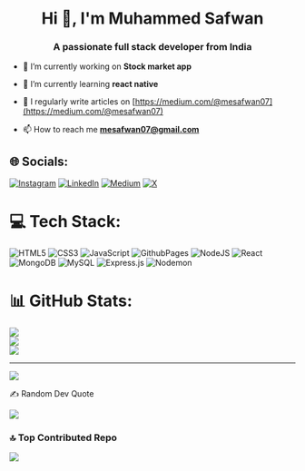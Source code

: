<h1 align="center">Hi 👋, I'm Muhammed Safwan</h1>
<h3 align="center">A passionate full stack developer from India</h3>

- 🔭 I’m currently working on **Stock market app**

- 🌱 I’m currently learning **react native**

- 📝 I regularly write articles on [https://medium.com/@mesafwan07](https://medium.com/@mesafwan07)

- 📫 How to reach me **mesafwan07@gmail.com**


## 🌐 Socials:
[![Instagram](https://img.shields.io/badge/Instagram-%23E4405F.svg?logo=Instagram&logoColor=white)](https://instagram.com/me_safwan_07) [![LinkedIn](https://img.shields.io/badge/LinkedIn-%230077B5.svg?logo=linkedin&logoColor=white)](https://linkedin.com/in/muhammed-safwan-1bab1b25b) [![Medium](https://img.shields.io/badge/Medium-12100E?logo=medium&logoColor=white)](https://medium.com/@@mesafwan07) [![X](https://img.shields.io/badge/X-black.svg?logo=X&logoColor=white)](https://x.com/me_safwan_07) 

# 💻 Tech Stack:
![HTML5](https://img.shields.io/badge/html5-%23E34F26.svg?style=for-the-badge&logo=html5&logoColor=white) ![CSS3](https://img.shields.io/badge/css3-%231572B6.svg?style=for-the-badge&logo=css3&logoColor=white) ![JavaScript](https://img.shields.io/badge/javascript-%23323330.svg?style=for-the-badge&logo=javascript&logoColor=%23F7DF1E) ![GithubPages](https://img.shields.io/badge/github%20pages-121013?style=for-the-badge&logo=github&logoColor=white) ![NodeJS](https://img.shields.io/badge/node.js-6DA55F?style=for-the-badge&logo=node.js&logoColor=white) ![React](https://img.shields.io/badge/react-%2320232a.svg?style=for-the-badge&logo=react&logoColor=%2361DAFB) ![MongoDB](https://img.shields.io/badge/MongoDB-%234ea94b.svg?style=for-the-badge&logo=mongodb&logoColor=white) ![MySQL](https://img.shields.io/badge/mysql-%2300000f.svg?style=for-the-badge&logo=mysql&logoColor=white) ![Express.js](https://img.shields.io/badge/express.js-%23404d59.svg?style=for-the-badge&logo=express&logoColor=%2361DAFB) ![Nodemon](https://img.shields.io/badge/NODEMON-%23323330.svg?style=for-the-badge&logo=nodemon&logoColor=%BBDEAD)
# 📊 GitHub Stats:
![](https://github-readme-stats.vercel.app/api?username=me-safwan-07&theme=synthwave&hide_border=false&include_all_commits=false&count_private=false)<br/>
![](https://github-readme-streak-stats.herokuapp.com/?user=me-safwan-07&theme=synthwave&hide_border=false)<br/>
![](https://github-readme-stats.vercel.app/api/top-langs/?username=me-safwan-07&theme=synthwave&hide_border=false&include_all_commits=false&count_private=false&layout=compact)

---
[![](https://visitcount.itsvg.in/api?id=me-safwan-07&label=Profile%20Views&color=1&icon=5&pretty=true)](https://visitcount.itsvg.in)

<!-- Proudly created with GPRM ( https://gprm.itsvg.in ) -->✍️ Random Dev Quote
![](https://quotes-github-readme.vercel.app/api?type=horizontal&theme=radical)

### 🔝 Top Contributed Repo
![](https://github-contributor-stats.vercel.app/api?username=me-safwan-07&limit=5&theme=radical&combine_all_yearly_contributions=true)
